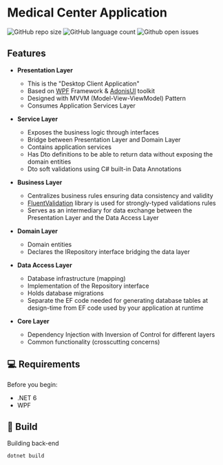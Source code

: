 # Medical Center Application

![GitHub repo size](https://img.shields.io/github/repo-size/JorgeHerreraU/ProductsApi?style=for-the-badge)
![GitHub language count](https://img.shields.io/github/languages/count/JorgeHerreraU/ProductsApi?style=for-the-badge)
![Github open issues](https://img.shields.io/github/issues/JorgeHerreraU/ProductsApi?style=for-the-badge)

## Features
- **Presentation Layer**
  - This is the "Desktop Client Application"
  - Based on [WPF](https://docs.microsoft.com/en-us/visualstudio/designers/getting-started-with-wpf?view=vs-2022) Framework & [AdonisUI](https://benruehl.github.io/adonis-ui/) toolkit 
  - Designed with MVVM (Model-View-ViewModel) Pattern
  - Consumes Application Services Layer


- **Service Layer** 
  - Exposes the business logic through interfaces
  - Bridge between Presentation Layer and Domain Layer
  - Contains application services
  - Has Dto definitions to be able to return data without exposing the domain entities
  - Dto soft validations using C# built-in Data Annotations


- **Business Layer**
  - Centralizes business rules ensuring data consistency and validity
  - [FluentValidation](https://docs.fluentvalidation.net/en/latest/) library is used for strongly-typed validations rules
  - Serves as an intermediary for data exchange between the Presentation Layer and the Data Access Layer


- **Domain Layer**
  - Domain entities 
  - Declares the IRepository interface bridging the data layer 


- **Data Access Layer**
  - Database infrastructure (mapping)
  - Implementation of the Repository interface
  - Holds database migrations
  - Separate the EF code needed for generating database tables at design-time from EF code used by your application at runtime


- **Core Layer**
  - Dependency Injection with Inversion of Control for different layers
  - Common functionality (crosscutting concerns)


## 💻 Requirements

Before you begin:
* .NET 6
* WPF

## 🚀 Build

Building back-end
```
dotnet build
```